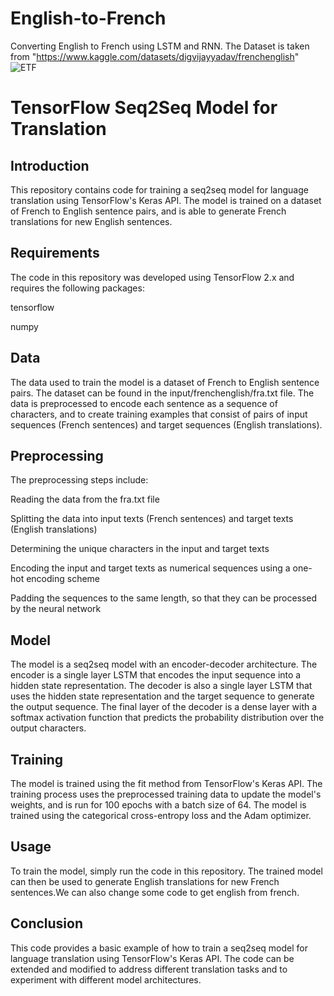 # English-to-French
Converting English to French using LSTM and RNN.
The Dataset is taken from "https://www.kaggle.com/datasets/digvijayyadav/frenchenglish"
![ETF](https://user-images.githubusercontent.com/102272183/213648773-b84a9247-91a2-4a12-b564-0545fc406f58.png)

# TensorFlow Seq2Seq Model for Translation
## Introduction
This repository contains code for training a seq2seq model for language translation using TensorFlow's Keras API. The model is trained on a dataset of French to English sentence pairs, and is able to generate French translations for new English sentences.

## Requirements
The code in this repository was developed using TensorFlow 2.x and requires the following packages:

tensorflow

numpy

## Data
The data used to train the model is a dataset of French to English sentence pairs. The dataset can be found in the input/frenchenglish/fra.txt file. The data is preprocessed to encode each sentence as a sequence of characters, and to create training examples that consist of pairs of input sequences (French sentences) and target sequences (English translations).

## Preprocessing
The preprocessing steps include:

Reading the data from the fra.txt file

Splitting the data into input texts (French sentences) and target texts (English translations)

Determining the unique characters in the input and target texts

Encoding the input and target texts as numerical sequences using a one-hot encoding scheme

Padding the sequences to the same length, so that they can be processed by the neural network

## Model
The model is a seq2seq model with an encoder-decoder architecture. The encoder is a single layer LSTM that encodes the input sequence into a hidden state representation. The decoder is also a single layer LSTM that uses the hidden state representation and the target sequence to generate the output sequence. The final layer of the decoder is a dense layer with a softmax activation function that predicts the probability distribution over the output characters.

## Training
The model is trained using the fit method from TensorFlow's Keras API. The training process uses the preprocessed training data to update the model's weights, and is run for 100 epochs with a batch size of 64. The model is trained using the categorical cross-entropy loss and the Adam optimizer.

## Usage
To train the model, simply run the code in this repository. The trained model can then be used to generate English translations for new French sentences.We can also change some code to get english from french.

## Conclusion
This code provides a basic example of how to train a seq2seq model for language translation using TensorFlow's Keras API. The code can be extended and modified to address different translation tasks and to experiment with different model architectures.

